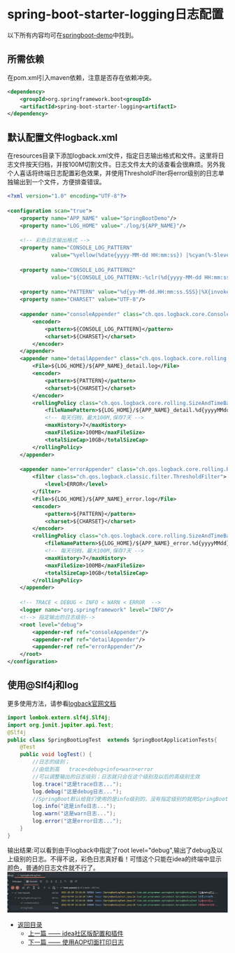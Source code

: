 # spring-boot-starter-logging日志配置
以下所有内容均可在[springboot-demo](https://github.com/zph-programmer/springboot)中找到。
## 所需依赖
在pom.xml引入maven依赖，注意是否存在依赖冲突。
```xml
<dependency>
    <groupId>org.springframework.boot<groupId>
    <artifactId>spring-boot-starter-logging<artifactI>
</dependency>
```

## 默认配置文件logback.xml
在resources目录下添加logback.xml文件，指定日志输出格式和文件。这里将日志文件按天归档，并按100M切割文件。日志文件太大的话查看会很麻烦。另外我个人喜话将终端日志配置彩色效果，并使用ThresholdFilter将error级别的日志单独输出到一个文件，方便排查错误。
```xml
<?xml version="1.0" encoding="UTF-8"?>

<configuration scan="true">
    <property name="APP_NAME" value="SpringBootDemo"/>
    <property name="LOG_HOME" value="./log/${APP_NAME}"/>

    <!-- 彩色日志输出格式 -->
    <property name="CONSOLE_LOG_PATTERN"
              value="%yellow(%date{yyyy-MM-dd HH:mm:ss}) |%cyan(%-5level) |%blue(%thread) |%yellow(%file:%line) |%green(%logger) |%highlight(%msg%n)"/>

    <property name="CONSOLE_LOG_PATTERN2"
              value="${CONSOLE_LOG_PATTERN:-%clr(%d{yyyy-MM-dd HH:mm:ss.SSS}){faint} %clr(${LOG_LEVEL_PATTERN:-%5p}) %clr(${PID:- }){magenta} %clr(---){faint} %clr([%15.15t]){faint} %clr(%-40.40logger{39}){cyan} %clr(:){faint} %m%n${LOG_EXCEPTION_CONVERSION_WORD:-%wEx}}"/>

    <property name="PATTERN" value="%d{yy-MM-dd.HH:mm:ss.SSS}|%X{invokeNo}|[%-16t] %-5p %-22c{0} - %m%n"/>
    <property name="CHARSET" value="UTF-8"/>

    <appender name="consoleAppender" class="ch.qos.logback.core.ConsoleAppender">
        <encoder>
            <pattern>${CONSOLE_LOG_PATTERN}</pattern>
            <charset>${CHARSET}</charset>
        </encoder>
    </appender>
    <appender name="detailAppender" class="ch.qos.logback.core.rolling.RollingFileAppender" additivity="false">
        <File>${LOG_HOME}/${APP_NAME}_detail.log</File>
        <encoder>
            <pattern>${PATTERN}</pattern>
            <charset>${CHARSET}</charset>
        </encoder>
        <rollingPolicy class="ch.qos.logback.core.rolling.SizeAndTimeBasedRollingPolicy">
            <fileNamePattern>${LOG_HOME}/${APP_NAME}_detail.%d{yyyyMMdd}.%i.log</fileNamePattern>
            <!-- 每天归档，最大100M,保存7天 -->
            <maxHistory>7</maxHistory>
            <maxFileSize>100MB</maxFileSize>
            <totalSizeCap>10GB</totalSizeCap>
        </rollingPolicy>
    </appender>

    <appender name="errorAppender" class="ch.qos.logback.core.rolling.RollingFileAppender" additivity="false">
        <filter class="ch.qos.logback.classic.filter.ThresholdFilter">
            <level>ERROR</level>
        </filter>
        <File>${LOG_HOME}/${APP_NAME}_error.log</File>
        <encoder>
            <pattern>${PATTERN}</pattern>
            <charset>${CHARSET}</charset>
        </encoder>
        <rollingPolicy class="ch.qos.logback.core.rolling.SizeAndTimeBasedRollingPolicy">
            <fileNamePattern>${LOG_HOME}/${APP_NAME}_error.%d{yyyyMMdd}.%i.log</fileNamePattern>
            <!-- 每天归档，最大100M,保存7天 -->
            <maxHistory>7</maxHistory>
            <maxFileSize>100MB</maxFileSize>
            <totalSizeCap>10GB</totalSizeCap>
        </rollingPolicy>
    </appender>

    <!-- TRACE < DEBUG < INFO < WARN < ERROR  -->
    <logger name="org.springframework" level="INFO"/>
    <!--> 指定输出的日志级别-->
    <root level="debug">
        <appender-ref ref="consoleAppender"/>
        <appender-ref ref="detailAppender"/>
        <appender-ref ref="errorAppender"/>
    </root>
</configuration>
```

## 使用@Slf4j和log
更多使用方法，请参看[logback官网文档](https://logback.qos.ch/manual/index.html)  

```java
import lombok.extern.slf4j.Slf4j;
import org.junit.jupiter.api.Test;
@Slf4j
public class SpringBootLogTest  extends SpringBootApplicationTests{
    @Test
    public void logTest() {
        //日志的级别；
        //由低到高   trace<debug<info<warn<error
        //可以调整输出的日志级别；日志就只会在这个级别及以后的高级别生效
        log.trace("这是trace日志...");
        log.debug("这是debug日志...");
        //SpringBoot默认给我们使用的是info级别的，没有指定级别的就用SpringBoot默认规定的级别；root level
        log.info("这是info日志...");
        log.warn("这是warn日志...");
        log.error("这是error日志...");
    }
}
```
输出结果:可以看到由于logback中指定了root level="debug",输出了debug及以上级别的日志。不得不说，彩色日志真好看！可惜这个只能在idea的终端中显示颜色，普通的日志文件就不行了。
![logging](images/logging.png)



* [返回目录](https://zph-programmer.github.io)
    * [上一篇 —— idea社区版配置和插件](01-idea社区版配置和插件.md)
    * [下一篇 —— 使用AOP切面打印日志](03-使用AOP切面打印日志.md)